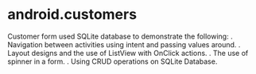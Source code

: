 # android.customers

Customer form used SQLite database to demonstrate the following:
. Navigation between activities using intent and passing values around.
. Layout designs and the use of ListView with OnClick actions.
. The use of spinner in a form.
. Using CRUD operations on SQLite Database.
